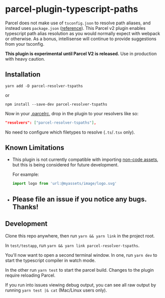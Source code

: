 # parcel-plugin-typescript-paths


Parcel does not make use of `tsconfig.json` to resolve path aliases, and instead uses `package.json` ([reference](https://v2.parceljs.org/features/module-resolution/#typescript-~-resolution)). This Parcel v2 plugin enables typescript path alias resolution as you would normally expect with webpack or otherwise. As a bonus, intellisense will continue to provide suggestions from your tsconfig.

**This plugin is experimental until Parcel V2 is released.** Use in production with heavy caution.

## Installation

`yarn add -D parcel-resolver-tspaths`

or


`npm install --save-dev parcel-resolver-tspaths`

Now in your [.parcelrc](https://v2.parceljs.org/configuration/plugin-configuration/), drop in the plugin to your resolvers like so:

```json
"resolvers": ["parcel-resolver-tspaths"],
```

No need to configure which filetypes to resolve (`.ts`/`.tsx` only).

## Known Limitations

- This plugin is not currently compatible with importing [non-code assets](https://v2.parceljs.org/getting-started/migration/#importing-non-code-assets-from-javascript), but this is being considered for future development. 

  For example:

  ```typescript
  import logo from 'url:@myassets/image/logo.svg'
  ```

- ## **Please file an issue if you notice any bugs. Thanks!**

## Development

Clone this repo anywhere, then run `yarn && yarn link` in the project root.

In `test/testapp`, run `yarn && yarn link parcel-resolver-tspaths`. 

You'll now want to open a second terminal window. In one, run `yarn dev` to start the typescript compiler in watch mode. 

In the other run `yarn test` to start the parcel build. Changes to the plugin require reloading Parcel.

If you run into issues viewing debug output, you can see all raw output by running `yarn test |& cat` (Mac/Linux users only).
